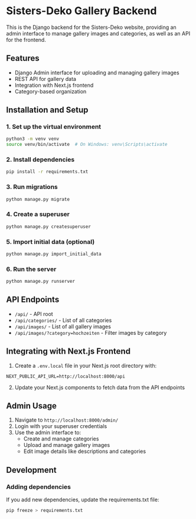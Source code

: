 # Sisters-Deko Gallery Backend

This is the Django backend for the Sisters-Deko website, providing an admin interface to manage gallery images and categories, as well as an API for the frontend.

## Features

- Django Admin interface for uploading and managing gallery images
- REST API for gallery data
- Integration with Next.js frontend
- Category-based organization

## Installation and Setup

### 1. Set up the virtual environment

```bash
python3 -m venv venv
source venv/bin/activate  # On Windows: venv\Scripts\activate
```

### 2. Install dependencies

```bash
pip install -r requirements.txt
```

### 3. Run migrations

```bash
python manage.py migrate
```

### 4. Create a superuser

```bash
python manage.py createsuperuser
```

### 5. Import initial data (optional)

```bash
python manage.py import_initial_data
```

### 6. Run the server

```bash
python manage.py runserver
```

## API Endpoints

- `/api/` - API root
- `/api/categories/` - List of all categories
- `/api/images/` - List of all gallery images
- `/api/images/?category=hochzeiten` - Filter images by category

## Integrating with Next.js Frontend

1. Create a `.env.local` file in your Next.js root directory with:

```
NEXT_PUBLIC_API_URL=http://localhost:8000/api
```

2. Update your Next.js components to fetch data from the API endpoints

## Admin Usage

1. Navigate to `http://localhost:8000/admin/`
2. Login with your superuser credentials
3. Use the admin interface to:
   - Create and manage categories
   - Upload and manage gallery images
   - Edit image details like descriptions and categories

## Development

### Adding dependencies

If you add new dependencies, update the requirements.txt file:

```bash
pip freeze > requirements.txt
```
